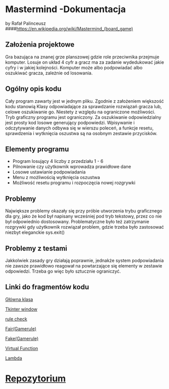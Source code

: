 ﻿
# Mastermind -Dokumentacja
 by Rafał Palinceusz
 ####https://en.wikipedia.org/wiki/Mastermind_(board_game)

 ## Założenia projektowe
Gra bazująca na znanej grze planszowej gdzie role przeciwnika przejmuje komputer. Losuje on układ 4 cyfr a gracz ma za zadanie wydedukować jakie cyfry i w jakiej kolejności. Komputer może albo podpowiadać albo oszukiwać gracza, zależnie od losowania.

## Ogólny opis kodu
Cały program zawarty jest w jednym pliku. Zgodnie z założeniem większość kodu stanowią Klasy odpowiadające za sprawdzanie rozwiązań gracza lub, celowe oszukiwanie go. Niestety z względu na ograniczone możliwości. Tryb graficzny programu jest ograniczony. Za oszukiwanie odpowiedzialny jest prosty kod losowe generujący podpowiedzi. Wpisywanie i odczytywanie danych odbywa się w wierszu poleceń, a funkcje resetu, sprawdzenia i wytknięcia oszustwa są na osobnym zestawie przycisków.

## Elementy programu

 - Program losujący 4 liczby z przedziału 1 - 6
 - Pilnowanie czy użytkownik wprowadza prawidłowe dane
 - Losowe ustawianie podpowiadania
 - Menu z możliwością wytknięcia oszustwa
 - Możliwość resetu programu i rozpoczęcia nowej rozgrywki


## Problemy
Największe problemy okazały się przy próbie utworzenia trybu graficznego dla gry, jako że kod był napisany wcześniej pod tryb tekstowy, przez co nie był odpowiednio dostosowany. Problematyczne było też zatrzymanie rozgrywki gdy użytkownik rozwiązał problem, gdzie trzeba było zastosować niezbyt eleganckie sys.exit()

## Problemy z testami
Jakkolwiek zasady gry działają poprawnie, jednakże system podpowiadania nie zawsze prawidłowo reagował na powtarzające się elementy w zestawie odpowiedzi. Trzeba go więc było sztucznie ograniczyć.


## Linki do fragmentów kodu
[Główna klasa](https://github.com/RafalPalinceusz/mastermind-projekt/blob/81e74937a4980c9ef92a4795e03a9deb55b43ed1/mastermind%20v0.9.py#L14)
 
[Tkinter window](https://github.com/RafalPalinceusz/mastermind-projekt/blob/81e74937a4980c9ef92a4795e03a9deb55b43ed1/mastermind%20v0.9.py#L117)

[rule check](https://github.com/RafalPalinceusz/mastermind-projekt/blob/81e74937a4980c9ef92a4795e03a9deb55b43ed1/mastermind%20v0.9.py#L83)

[Fair(Gamerule)](https://github.com/RafalPalinceusz/mastermind-projekt/blob/bd5ce5dbb937ab9baa72d8cc04a688dfdeff8fce/mastermind%20v1.0_MAIN.py#L21)

[Fake(Gamerule)](https://github.com/RafalPalinceusz/mastermind-projekt/blob/bd5ce5dbb937ab9baa72d8cc04a688dfdeff8fce/mastermind%20v1.0_MAIN.py#L47)

[Virtual Function](https://github.com/RafalPalinceusz/mastermind-projekt/blob/2af2c8077d89b987e406a4f13734bcdf49f5a1aa/mastermind%20v1.0_MAIN.py#L19)

[Lambda](https://github.com/RafalPalinceusz/mastermind-projekt/blob/bd5ce5dbb937ab9baa72d8cc04a688dfdeff8fce/mastermind%20v1.0_MAIN.py#L122-L125) 

# [Repozytorium](https://github.com/RafalPalinceusz/mastermind-projekt.git)

